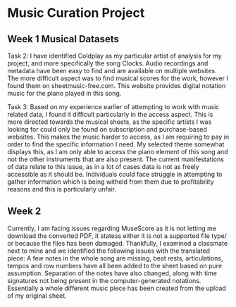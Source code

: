 # Music Curation Project
## Week 1 Musical Datasets
Task 2: I have identified Coldplay as my particular artist of analysis for my project, and more specifically the song Clocks. Audio recordings and metadata have been easy to find and are available on multiple websites. The more difficult aspect was to find musical scores for the work, however I found them on sheetmusic-free.com. This website provides digital notation music for the piano played in this song.

Task 3: Based on my experience earlier of attempting to work with music related data, I found it difficult particularly in the access aspect. This is more directed towards the musical sheets, as the specific artists I was looking for could only be found on subscription and purchase-based websites. This makes the music harder to access, as I am requiring to pay in order to find the specific information I need. My selected theme somewhat displays this, as I am only able to access the piano element of this song and not the other instruments that are also present. The current manifestations of data relate to this issue, as in a lot of cases data is not as freely accessible as it should be. Individuals could face struggle in attempting to gather information which is being witheld from them due to profitability reasons and this is particularly unfair.
## Week 2 
Currently, I am facing issues regarding MuseScore as it is not letting me download the converted PDF, it statess either it is not a supported file type/ or because the files has been damaged. Thankfully, I examined a classmate next to mine and we identified the following issues with the translated piece: A few notes in the whole song are missing,
beat rests, articulations, tempos and row numbers have all been added to the sheet based on pure assumption. Separation of the notes have also changed, along with time signatures not being present in the computer-generated notations. Essentially a whole different music piece has been created from the upload of my original sheet.
